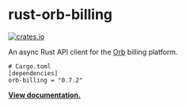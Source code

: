 # rust-orb-billing

[![crates.io](https://img.shields.io/crates/v/orb-billing.svg)](https://crates.io/crates/orb-billing)

An async Rust API client for the [Orb] billing platform.

```
# Cargo.toml
[dependencies]
orb-billing = "0.7.2"
```

**[View documentation.](https://docs.rs/orb-billing/0.7.2)**

[Orb]: https://withorb.com
